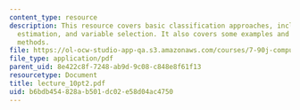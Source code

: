```yaml
---
content_type: resource
description: This resource covers basic classification approaches, including decisions,
  estimation, and variable selection. It also covers some examples and some more advanced
  methods.
file: https://ol-ocw-studio-app-qa.s3.amazonaws.com/courses/7-90j-computational-functional-genomics-spring-2005/b6bdb454828ab501dc02e58d04ac4750_lecture_10pt2.pdf
file_type: application/pdf
parent_uid: 8e422c8f-7248-ab9d-9c08-c848e8f61f13
resourcetype: Document
title: lecture_10pt2.pdf
uid: b6bdb454-828a-b501-dc02-e58d04ac4750
---
```

